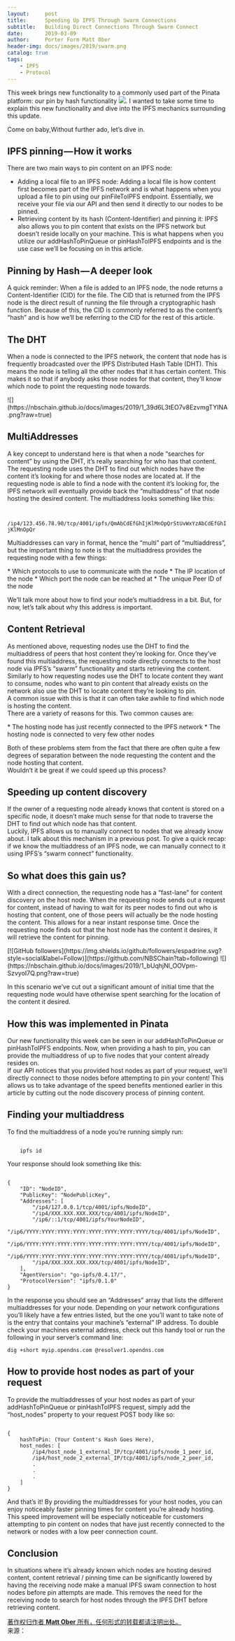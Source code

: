 ```yaml
---
layout:     post
title:      Speeding Up IPFS Through Swarm Connections
subtitle:   Building Direct Connections Through Swarm Connect
date:       2019-03-09
author:     Porter Form Matt Ober
header-img: docs/images/2019/swarm.png
catalog: true
tags:
    - IPFS
    - Protocol	
---
```

This week brings new functionality to a commonly used part of the Pinata platform: our pin by hash functionality
![](https://pinata.cloud/documentation#PinHashToIPFS).
I wanted to take some time to explain this new functionality and dive into the IPFS mechanics surrounding this update.

Come on baby,Without further ado, let’s dive in.

## IPFS pinning — How it works
<p class="section-indent">
  There are two main ways to pin content on an IPFS node:
</p>

  - Adding a local file to an IPFS node: Adding a local file is how content first becomes part of the IPFS network and is what happens when you upload a file to pin using our pinFileToIPFS endpoint. Essentially, we receive your file via our API and then send it directly to our nodes to be pinned.
  - Retrieving content by its hash (Content-Identifier) and pinning it: IPFS also allows you to pin content that exists on the IPFS network but doesn’t reside locally on your machine. This is what happens when you utilize our addHashToPinQueue or pinHashToIPFS endpoints and is the use case we’ll be focusing on in this article.

## Pinning by Hash — A deeper look
<p class="section-indent">
	A quick reminder: When a file is added to an IPFS node, the node returns a Content-Identifier (CID) for the file. The CID that is returned from the IPFS node is the direct result of running the file through a cryptographic hash function. Because of this, the CID is commonly referred to as the content’s “hash” and is how we’ll be referring to the CID for the rest of this article.
</p>

## The DHT

<p class="section-indent">	
When a node is connected to the IPFS network, the content that node has is frequently broadcasted over the IPFS Distributed Hash Table (DHT). This means the node is telling all the other nodes that it has certain content. This makes it so that if anybody asks those nodes for that content, they’ll know which node to point the requesting node towards.
</p>
![](https://nbschain.github.io/docs/images/2019/1_39d6L3tEO7v8EzvmgTYINA.png?raw=true)

## MultiAddresses

<p class="section-indent">
A key concept to understand here is that when a node “searches for content” by using the DHT, it’s really searching for who has that content. The requesting node uses the DHT to find out which nodes have the content it’s looking for and where those nodes are located at. If the requesting node is able to find a node with the content it’s looking for, the IPFS network will eventually provide back the “multiaddress” of that node hosting the desired content. The multiaddress looks something like this:
</p>
<code>
	/ip4/123.456.78.90/tcp/4001/ipfs/QmAbCdEfGhIjKlMnOpQrStUvWxYzAbCdEfGhIjKlMnOpQr
</code>
<p class="section-indent">
Multiaddresses can vary in format, hence the “multi” part of “multiaddress”, but the important thing to note is that the multiaddress provides the requesting node with a few things:
</p>
  * Which protocols to use to communicate with the node
  * The IP location of the node
  * Which port the node can be reached at
  * The unique Peer ID of the node

<p class="section-indent">
We’ll talk more about how to find your node’s multiaddress in a bit. But, for now, let’s talk about why this address is important.	
</p>

## Content Retrieval
<p class="section-indent">
As mentioned above, requesting nodes use the DHT to find the multiaddress of peers that host content they’re looking for. Once they’ve found this multiaddress, the requesting node directly connects to the host node via IPFS’s “swarm” functionality and starts retrieving the content.
<br>
Similarly to how requesting nodes use the DHT to locate content they want to consume, nodes who want to pin content that already exists on the network also use the DHT to locate content they’re looking to pin.
<br>
A common issue with this is that it can often take awhile to find which node is hosting the content.
<br>
There are a variety of reasons for this. Two common causes are:
</p>
  * The hosting node has just recently connected to the IPFS network
  * The hosting node is connected to very few other nodes
<p class="section-indent">
Both of these problems stem from the fact that there are often quite a few degrees of separation between the node requesting the content and the node hosting that content.
<br>
Wouldn’t it be great if we could speed up this process?	
</p>

## Speeding up content discovery

<p class="section-indent">
If the owner of a requesting node already knows that content is stored on a specific node, it doesn’t make much sense for that node to traverse the DHT to find out which node has that content.
<br>
Luckily, IPFS allows us to manually connect to nodes that we already know about. I talk about this mechanism in a previous post. To give a quick recap: if we know the multiaddress of an IPFS node, we can manually connect to it using IPFS’s “swarm connect” functionality.	
</p>

## So what does this gain us?

<p class="section-indent">
With a direct connection, the requesting node has a “fast-lane” for content discovery on the host node. When the requesting node sends out a request for content, instead of having to wait for its peer nodes to find out who is hosting that content, one of those peers will actually be the node hosting the content. This allows for a near instant response time. Once the requesting node finds out that the host node has the content it desires, it will retrieve the content for pinning.	
</p>
[![GitHub followers](https://img.shields.io/github/followers/espadrine.svg?style=social&label=Follow)](https://github.com/NBSChain?tab=following)
![](https://nbschain.github.io/docs/images/2019/1_bUqhjNl_OOVpm-SzvyoI7Q.png?raw=true)
<p class="section-indent">
In this scenario we’ve cut out a significant amount of initial time that the requesting node would have otherwise spent searching for the location of the content it desired.
</p>

## How this was implemented in Pinata

<p class="section-indent">
Our new functionality this week can be seen in our addHashToPinQueue or pinHashToIPFS endpoints. Now, when providing a hash to pin, you can provide the multiaddress of up to five nodes that your content already resides on.
<br>
If our API notices that you provided host nodes as part of your request, we’ll directly connect to those nodes before attempting to pin your content! This allows us to take advantage of the speed benefits mentioned earlier in this article by cutting out the node discovery process of pinning content.	
</p>

## Finding your multiaddress
<p class="section-indent">
	To find the multiaddress of a node you’re running simply run:
</p>
<code>
	ipfs id
</code>
<p class="section-indent">Your response should look something like this:</p>
<code>
{
	"ID": "NodeID",
	"PublicKey": "NodePublicKey",
	"Addresses": [
		"/ip4/127.0.0.1/tcp/4001/ipfs/NodeID",
		"/ip4/XXX.XXX.XXX.XXX/tcp/4001/ipfs/NodeID",
		"/ip6/::1/tcp/4001/ipfs/YourNodeID",
		"/ip6/YYYY:YYYY:YYYY:YYYY:YYYY:YYYY:YYYY:YYYY/tcp/4001/ipfs/NodeID",
		"/ip6/YYYY:YYYY:YYYY:YYYY:YYYY:YYYY:YYYY:YYYY/tcp/4001/ipfs/NodeID",
		"/ip6/YYYY:YYYY:YYYY:YYYY:YYYY:YYYY:YYYY:YYYY/tcp/4001/ipfs/NodeID",
		"/ip4/XXX.XXX.XXX.XXX/tcp/4001/ipfs/NodeID",
	],
	"AgentVersion": "go-ipfs/0.4.17/",
	"ProtocolVersion": "ipfs/0.1.0"
}	
</code>
<p class="section-indent">
In the response you should see an “Addresses” array that lists the different multiaddresses for your node. Depending on your network configurations you’ll likely have a few entries listed, but the one you’ll want to take note of is the entry that contains your machine’s “external” IP address. To double check your machines external address, check out this handy tool or run the following in your server’s command line:	
</p>
<code>dig +short myip.opendns.com @resolver1.opendns.com</code>

## How to provide host nodes as part of your request
<p class="section-indent">
To provide the multiaddresses of your host nodes as part of your addHashToPinQueue or pinHashToIPFS request, simply add the “host_nodes” property to your request POST body like so:	
</p>
<code>
{
    hashToPin: (Your Content's Hash Goes Here),
    host_nodes: [
        /ip4/host_node_1_external_IP/tcp/4001/ipfs/node_1_peer_id,
        /ip4/host_node_2_external_IP/tcp/4001/ipfs/node_2_peer_id,
        .
        .
        .
    ]
}	
</code>
<p class="section-indent">
And that’s it! By providing the multiaddresses for your host nodes, you can enjoy noticeably faster pinning times for content you’re already hosting. This speed improvement will be especially noticeable for customers attempting to pin content on nodes that have just recently connected to the network or nodes with a low peer connection count.	
</p>

## Conclusion
<p class="section-indent">
In situations where it’s already known which nodes are hosting desired content, content retrieval / pinning time can be significantly lowered by having the receiving node make a manual IPFS swam connection to host nodes before pin attempts are made. This removes the need for the receiving node to search for host nodes through the IPFS DHT before retrieving content.
</p>

<div class="col-lg-8 col-lg-offset-3 col-md-10 col-md-offset-1">
	<div class="pull-right">
		<a href="https://nbschain.github.io/2019/02/13/%E7%BD%91%E7%BB%9C%E5%8D%8F%E8%AE%AE" target="_blank" class="copyright-link">
			著作权归作者
				<strong>Matt Ober</strong>
			所有，任何形式的转载都请注明出处。
		</a>
		<br>
		来源：<a href="https://medium.com/pinata/speeding-up-ipfs-pinning-through-swarm-connections-b509b1471986" target="_blank" class="copyright-link">
	</div>
</div>
<p class="section-indent"></p>
<p class="section-indent"></p>
<p class="section-indent"></p>

